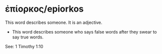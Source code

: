 # ἐπίορκος/epiorkos
This word describes someone. It is an adjective.

* This word describes someone who says false words after they swear to say true words. 

See: 1 Timothy 1:10
